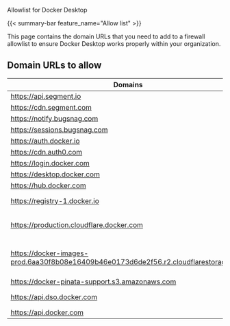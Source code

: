 Allowlist for Docker Desktop


{{< summary-bar feature_name="Allow list" >}}

This page contains the domain URLs that you need to add to a firewall allowlist to ensure Docker Desktop works properly within your organization.

## Domain URLs to allow

| Domains                                                                              | Description                                  |
| ------------------------------------------------------------------------------------ | -------------------------------------------- |
| https://api.segment.io                                                               | Analytics                                    |
| https://cdn.segment.com                                                              | Analytics                                    |
| https://notify.bugsnag.com                                                           | Error reports                                |
| https://sessions.bugsnag.com                                                         | Error reports                                |
| https://auth.docker.io                                                               | Authentication                               |
| https://cdn.auth0.com                                                                | Authentication                               |
| https://login.docker.com                                                             | Authentication                               |
| https://desktop.docker.com                                                           | Update                                       |
| https://hub.docker.com                                                               | Docker Hub                                   |
| https://registry-1.docker.io                                                         | Docker Pull/Push                             |
| https://production.cloudflare.docker.com                                             | Docker Pull/Push (Paid plans)                |
| https://docker-images-prod.6aa30f8b08e16409b46e0173d6de2f56.r2.cloudflarestorage.com | Docker Pull/Push (Personal plan / Anonymous) |
| https://docker-pinata-support.s3.amazonaws.com                                       | Troubleshooting                              |
| https://api.dso.docker.com                                                           | Docker Scout service                         |
| https://api.docker.com                                                               | New API                                      |
